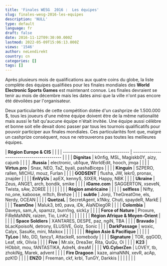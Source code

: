 ```yaml
---
title: 'Finales WESG  2016 :  Les équipes'
slug: finales-wesg-2016-les-equipes
description: 'NULL'
type: default
language: fr
draft: false
date: 2016-11-12T09:30:00.000Z
lastmod: 2022-05-09T15:06:13.000Z
views: '1546'
author: neLendirekt
country: cn
categories: []
tags: []
---
```

Après plusieurs mois de qualifications aux quatre coins du globe, la liste complète des équipes qualifiées pour les finales mondiales des **World Electronic Sports Games** est maintenant connue. Les finales devraient se tenir au mois de décembre mais les dates ainsi que la ville n'ont pas encore été dévoilées par l'organisateur.   
  
Deux particularités de cette compétition dotée d'un cashprize de 1.500.000 $, tous les joueurs d'une même équipe doivent être de la même nationalité mais aussi le fait qu'aucune équipe n'était invitée. Une équipe aussi célèbre et bonne soit elle devait donc passer par tous les tournois qualificatifs pour pouvoir participer aux finales mondiales. Ces particularités font que, malgré un cashprize conséquent, nous ne retrouverons pas toutes les meilleures équipes.

| **Région Europe & CIS**           |                                            |  |
| --------------------------------- | ------------------------------------------ |  |
| |  **Dignitas**                   | k0nfig, MSL, Magiskb0Y, aizy, cajunb       |  |
| |  **.Russia**                    | electronic, ub1que, WorldEdit, hooch, jmqa |  |
| |  **Virtus.pro**                 | Snax, NEO, TaZ, byali, pashaBiceps         |  |
| |  **Kinguin**                    | SZPERO, rallen, MICHU, mouz, Furlan        |  |
| |  **GODSENT**                    | flusha, JW, lekr0, pronax, znajder         |  |
| |  **EnVyUs**                     | apEX, kennyS, SIXER, Happy, NBK            |  |
| |  **Ukraine**                    | Zeus, ANGE1, arch, bondik, smike           |  |
| |  **iGame.com**                  | SAGGERTON, xseveN, Twista, sAw, ZOREE      |  |
| |                                 |                                            |  |
| **Région américaine**             |                                            |  |
| |  **selfless**                   | Nifty, no\_one, kaboose, m1tch, Brehze     |  |
| |  **subtle**                     | Jonji, TheGreatOne, els, Nerdy, OCEAN      |  |
| |  **QuetzaL**                    | SecretAgent, k1Nky, Chuti, spaydeR, MarkE  |  |
| |  **TeamOne**                    | Maluk3, bt0, pava, iDk, AlaNDieg0R         |  |
| |  **Colombia**                   | Daveys, sam\_A, spamzz, burn1ng, sickLy    |  |
| |  **Force of Nature**            | Proxure, FiReMaNNN, raizen, Tio, LinKz     |  |
| |                                 |                                            |  |
| **Région Afrique & Moyen-Orient** |                                            |  |
| |  **Space Soldiers**             | XANTARES, DESPE, paz, ngiN, TBA            |  |
| |  **Bravado**                    | bLacKpoisoN, detrony, ELUSIVE, Golz, Sonic |  |
| |  **DarkPassage**                | woxic, Calyx, SasuKe, mini, Maikox         |  |
| |                                 |                                            |  |
| **Région Asie & Pacifique**       |                                            |  |
| |  **TyLoo**                      | Mo, DD, fancy1, AttackeR, somebody         |  |
| |  **Signature**                  | TOR, qqGOD, Leaf, stk, Olivia              |  |
| |  **Five**                       | Mr.six, Drea3er, Rita, QuQu, Oi            |  |
| |  **K23**                        | HObbit, mou, fANTASTIKA, AdreN, dreaM      |  |
| |  **VG.CyberZen**                | LOVEY, tb, zhokiNg, Marek, advent          |  |
| |  **Fire Dragoon**               | kaze, aimaNNN, xevR, acAp, pzK!D           |  |
| |  **ENZO**                       | Freeman, ckf, krbl, TunGY, Darkkis         |  |
| |                                 |                                            |  |
